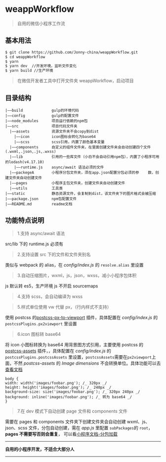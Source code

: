 # weappWorkflow

> 自用的微信小程序工作流

## 基本用法

```bash
$ git clone https://github.com/Jonny-china/weappWorkflow.git
$ cd weappWorkflow
$ yarn
$ yarn dev  //开发环境，监听文件变化
$ yarn build //生产环境
```

> 在微信开发者工具中打开文件夹 weappWorkflow，启动项目

## 目录结构

```
|——build             gulp的环境代码
|——config            gulp的配置文件
|——node_modules      项目运行依赖的npm包
|——src               项目代码文件夹
  |——assets          资源文件夹不会copy到dist
    |——icon          icon图标会转化为base64
    |——scss          scss引用，内置了颜色基本变量
  |——components      自定义的组件文件夹，在里面创建文件夹会自动创建四个文件(.wxml,.json,.js,.wxss)
  |——lib             引用的一些库文件（小白不会自动引用npm包），内置了小程序可用的lodash(v4.17.10)
    |——runtime.js    async/await 语法必须的文件
  |——packegeA        小程序分包文件夹，须在app.json配置分包必须的参    数，创建文件夹自动创建文件
  |——pages           小程序主包文件夹，创建文件夹自动创建文件
  |——utils           工具类
|——static            静态资源文件，会复制到dist，该文件夹下的图片格式会被压缩
|——package.json      npm包配置文件
|——README.md         readme文档
```

## 功能特点说明

> 1.支持 async/await 语法

src/lib 下的 runtime.js 必须有

> 2.支持设置 src 下的文件和文件夹别名

类似与 webpack 的 alias，在 _config/index.js_ 的 `resolve.alias` 里设置

> 3.自动压缩图片，wxml，js，json，wxss，减小小程序包体积

js 默认转 es5，生产环境 js 不开启 sourcemaps

> 4.支持 scss，会自动编译为 wxss

> 5.样式单位使用 vw 代替 px，（行内样式不支持）

使用 postcss 的[postcss-px-to-viewport](https://github.com/evrone/postcss-px-to-viewport) 插件，具体配置在 _config/index.js_ 的 `postcssPlugins.px2viewport` 里设置

> 6.icon 图标转 base64

将 icon 小图标转换为 base64 用背景图方式引用，主要使用 postcss 的 [postcss-assets](https://github.com/borodean/postcss-assets) 插件，，具体配置在 _config/index.js_ 的 `postcssPlugins.postcssAssets` 里设置，`postcssAssets`需要在`px2viewport`上面，不然 _postcss-assets_ 的 _Image dimensions_ 不会转换单位。具体功能可以去[查看文档](https://github.com/borodean/postcss-assets)

    body {
    width: width('images/foobar.png'); /_ 320px _/
    height: height('images/foobar.png'); /_ 240px _/
    background-size: size('images/foobar.png'); /_ 320px 240px _/
    background: inline('images/foobar.png'); /_ 转为 base64 _/
    }

> 7.在 dev 模式下自动创建 page 文件和 components 文件

需要在 pages 和 components 文件夹下创建文件夹会自动创建 wxml、js、json、scss 文件，分包自动创建，需在 _app.js_ 里配置 `subPackages`的 `root`，**pages 不需要写否则会重复**， 可以看[小程序文档-分包加载](https://developers.weixin.qq.com/miniprogram/dev/framework/subpackages.html)

---

**自用的小程序开发，不适合大部分人**

---
